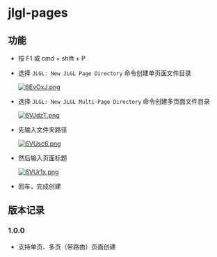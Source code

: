 # jlgl-pages

## 功能

- 按 F1 或 cmd + shift + P

- 选择 `JLGL: New JLGL Page Directory` 命令创建单页面文件目录

  [![6EvOxJ.png](https://s3.ax1x.com/2021/03/04/6EvOxJ.png)](https://imgtu.com/i/6EvOxJ)

- 选择 `JLGL: New JLGL Multi-Page Directory` 命令创建多页面文件目录

  [![6VJdzT.png](https://s3.ax1x.com/2021/03/04/6VJdzT.png)](https://imgtu.com/i/6VJdzT)

- 先输入文件夹路径

  [![6VUsc6.png](https://s3.ax1x.com/2021/03/04/6VUsc6.png)](https://imgtu.com/i/6VUsc6)

- 然后输入页面标题

  [![6VUr1x.png](https://s3.ax1x.com/2021/03/04/6VUr1x.png)](https://imgtu.com/i/6VUr1x)

- 回车，完成创建

## 版本记录

### 1.0.0

- 支持单页、多页（带路由）页面创建
